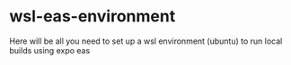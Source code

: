 # wsl-eas-environment
Here will be all you need to set up a wsl environment (ubuntu) to run local builds using expo eas
